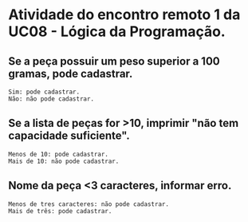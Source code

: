 # Atividade do encontro remoto 1 da UC08 - Lógica da Programação.

## Se a peça possuir um peso superior a 100 gramas, pode cadastrar.
	Sim: pode cadastrar.
	Não: não pode cadastrar.
## Se a lista de peças for >10, imprimir "não tem capacidade suficiente".
	Menos de 10: pode cadastrar.
	Mais de 10: não pode cadastrar.
## Nome da peça <3 caracteres, informar erro.
	Menos de tres caracteres: não pode cadastrar.
	Mais de três: pode cadastrar.
